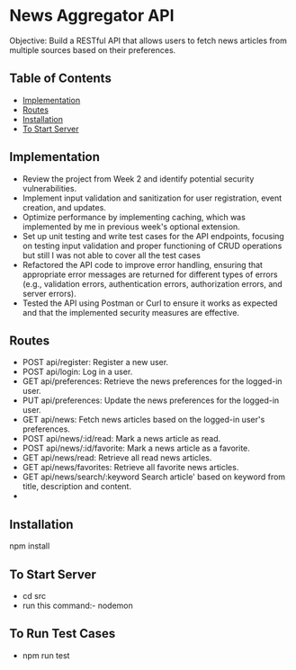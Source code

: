 # News Aggregator API
Objective: Build a RESTful API that allows users to fetch news articles from multiple sources based on their preferences.

## Table of Contents

- [Implementation](#implementation)
- [Routes](#routes)
- [Installation](#installation)
- [To Start Server](#startServer)

## Implementation
- Review the project from Week 2 and identify potential security vulnerabilities.
- Implement input validation and sanitization for user registration, event creation, and updates.
- Optimize performance by implementing caching, which was implemented by me in previous week's optional extension.
- Set up unit testing and write test cases for the API endpoints, focusing on testing input validation and proper functioning of CRUD operations but still I was not able to cover all the test cases
- Refactored the API code to improve error handling, ensuring that appropriate error messages are returned for different types of errors (e.g., validation errors, authentication errors, authorization errors, and server errors).
- Tested the API using Postman or Curl to ensure it works as expected and that the implemented security measures are effective.

## Routes

- POST api/register: Register a new user.
- POST api/login: Log in a user.
- GET api/preferences: Retrieve the news preferences for the logged-in user.
- PUT api/preferences: Update the news preferences for the logged-in user.
- GET api/news: Fetch news articles based on the logged-in user's preferences.
- POST api/news/:id/read: Mark a news article as read.
- POST api/news/:id/favorite: Mark a news article as a favorite.
- GET api/news/read: Retrieve all read news articles.
- GET api/news/favorites: Retrieve all favorite news articles.
- GET api/news/search/:keyword Search article' based on keyword from title, description and content.
- 
## Installation
npm install

## To Start Server
- cd src
- run this command:- nodemon
## To Run Test Cases
- npm run test
